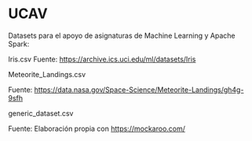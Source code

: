 # UCAV

Datasets para el apoyo de asignaturas de Machine Learning y Apache Spark:

Iris.csv
Fuente: https://archive.ics.uci.edu/ml/datasets/Iris

Meteorite_Landings.csv

Fuente: https://data.nasa.gov/Space-Science/Meteorite-Landings/gh4g-9sfh


generic_dataset.csv

Fuente: Elaboración propia con https://mockaroo.com/
